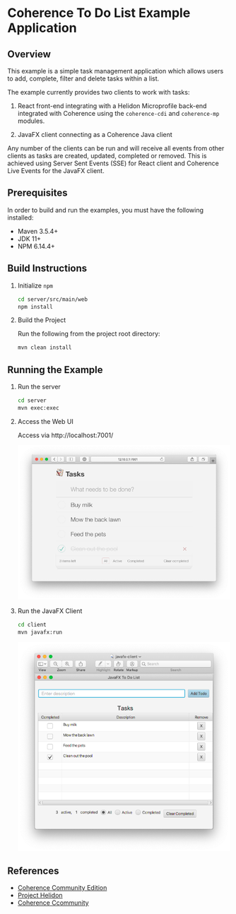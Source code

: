 # Coherence To Do List Example Application

## Overview

This example is a simple task management application which allows users to add, complete,
filter and delete tasks within a list.

The example currently provides two clients to work with tasks:

1. React front-end integrating with a Helidon Microprofile back-end integrated 
   with Coherence using the `coherence-cdi` and `coherence-mp` modules.

1. JavaFX client connecting as a Coherence Java client 

Any number of the clients can be run and will receive all events from other clients as
tasks are created, updated, completed or removed. This is achieved using Server Sent Events 
(SSE) for React client and Coherence Live Events for the JavaFX client.

## Prerequisites

In order to build and run the examples, you must have the following installed:

* Maven 3.5.4+
* JDK 11+
* NPM 6.14.4+

## Build Instructions

1. Initialize `npm`

    ```bash
    cd server/src/main/web
    npm install
    ``` 
   
1. Build the Project

    Run the following from the project root directory:

    ```bash
    mvn clean install
    ```     

## Running the Example

1. Run the server

    ```bash  
    cd server
    mvn exec:exec
    ```            
   
1. Access the Web UI
  
   Access via http://localhost:7001/
   
   ![To Do List - React Client](assets/react-client.png)
   
1. Run the JavaFX Client

    ```bash  
    cd client
    mvn javafx:run
    ```  
        
    ![To Do List - JavaFX Client](assets/javafx-client.png)

## References

* [Coherence Community Edition](https://github.com/oracle/coherence)
* [Project Helidon](https://helidon.io/)
* [Coherence Ccommunity](https://coherence.community/)



